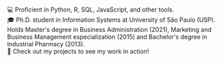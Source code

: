 💻 Proficient in Python, R, SQL, JavaScript, and other tools. <br>
🎓 Ph.D. student in Information Systems at University of São Paulo (USP). Holds Master's degree in Business Administration (2021), Marketing and Business Management especialization (2015) and Bachelor's degree in Industrial Pharmacy (2013). <br>
👀 Check out my projects to see my work in action! <br>

